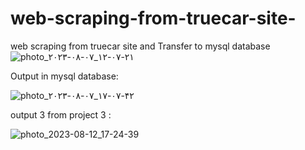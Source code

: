 # web-scraping-from-truecar-site-
web scraping from truecar site  and Transfer to mysql database
![photo_۲۰۲۳-۰۸-۰۷_۱۲-۰۷-۲۱](https://github.com/Peyman2012/web-scraping-from-truecar-site-/assets/88220773/f6a2eb6a-ba5c-428f-ad3f-95bc647b3304)

Output in mysql database:

![photo_۲۰۲۳-۰۸-۰۷_۱۷-۰۷-۴۲](https://github.com/Peyman2012/web-scraping-from-truecar-site-/assets/88220773/b67e3899-ad2c-4f98-a4e1-5950bdaad8cf)

output 3 from project 3 :

![photo_2023-08-12_17-24-39](https://github.com/Peyman2012/web-scraping-from-truecar-site-/assets/88220773/17defbc7-59a6-4f33-abde-a063e60de31c)


